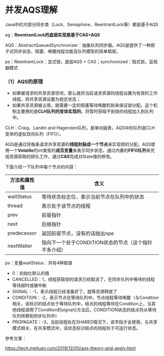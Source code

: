 # 并发AQS理解

Java中的大部分同步类（Lock、Semaphore、ReentrantLock等）都是基于AQS

eg：**ReentrantLock的底层实现是基于CAS+AQS**

AQS：AbstractQueuedSynchronizer：抽象队列同步器。AQS是提供了一种原子式同步状态、阻塞、唤醒线程功能及队列模型的简单框架。

ps：ReentrantLock：显式锁，底层AQS + CAS；synchronized：隐式锁，监视器模式

### （1）AQS的原理

- 如果被请求的共享资源空闲，那么就将当前请求资源的线程设置为有效的工作线程，将共享资源设置为锁定状态；
- 如果共享资源被占用，就需要一定的阻塞等待唤醒机制来保证锁分配。这个机制主要用的是**CLH队列的变体实现的**，将暂时获取不到锁的线程加入到队列中。

CLH：Craig、Landin and Hagersten队列，是单向链表，AQS中的队列是CLH变体的虚拟双向队列（FIFO）。

AQS是通过将每条请求共享资源的**线程封装成一个节点**来实现锁的分配。AQS使用一个**Volatile**的int类型的**成员变量**来表示同步状态，通过内置的**FIFO队列**来完成资源获取的排队工作，通过**CAS**完成对State值的修改。

下面介绍一下队列中每个节点的内容：

| 方法和属性值 | 含义                                                  |
| ------------ | ----------------------------------------------------- |
| waitStatus   | 等待状态标志位，表示当前节点在队列中的状态            |
| thread       | 表示处于该节点的线程                                  |
| prev         | 前驱指针                                              |
| next         | 后继指针                                              |
| predecessor  | 返回前驱节点，没有的话抛出npe                         |
| nextWaiter   | 指向下一个处于CONDITION状态的节点（这个指针不多介绍） |

ps：变量waitStatus：共有4种取值

- 0：初始化默认的值
- CANCELLED：1，线程获取锁的请求已经取消了，在同步队列中等待的线程等待超时或被中断
- SIGNAL：-1，表示线程已经准备好了，就等资源释放了
- CONDITION：-2，表示节点在等待队列中，节点线程等待唤醒（与Condition相关，该标识的结点处于等待队列中，结点的线程等待在Condition上，当其他线程调用了Condition的signal()方法后，CONDITION状态的结点将从等待队列转移到同步队列中）
- PROPAGATE：-3，当前线程处在SHARED情况下，该字段才会使用，与共享模式相关，在共享模式中，该状态标识结点的线程处于可运行状态。

参考文章：

https://tech.meituan.com/2019/12/05/aqs-theory-and-apply.html

